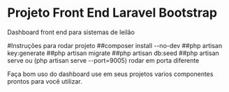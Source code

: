 <h1>Projeto Front End Laravel Bootstrap</h1>
<p> Dashboard front end para sistemas de leilão </p>

#Instruções para rodar projeto
##composer install --no-dev
##php artisan key:generate 
##php artisan migrate
##php artisan db:seed
##php artisan serve ou (php artisan serve --port=9005) rodar em porta diferente

<p>Faça bom uso do dashboard use em seus projetos varios componentes prontos para você utilizar.</p>
